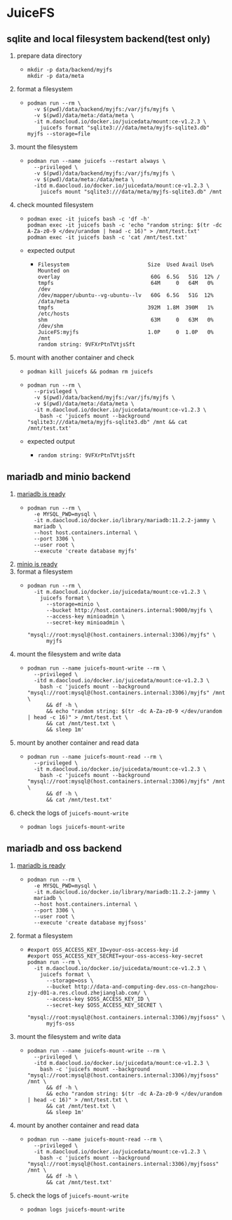 # JuiceFS

## sqlite and local filesystem backend(test only)

1. prepare data directory
    * ```shell
      mkdir -p data/backend/myjfs
      mkdir -p data/meta
      ```
2. format a filesystem
    * ```shell
      podman run --rm \
        -v $(pwd)/data/backend/myjfs:/var/jfs/myjfs \
        -v $(pwd)/data/meta:/data/meta \
        -it m.daocloud.io/docker.io/juicedata/mount:ce-v1.2.3 \
          juicefs format "sqlite3:///data/meta/myjfs-sqlite3.db" myjfs --storage=file
      ```
3. mount the filesystem
    * ```shell
      podman run --name juicefs --restart always \
        --privileged \
        -v $(pwd)/data/backend/myjfs:/var/jfs/myjfs \
        -v $(pwd)/data/meta:/data/meta \
        -itd m.daocloud.io/docker.io/juicedata/mount:ce-v1.2.3 \
          juicefs mount "sqlite3:///data/meta/myjfs-sqlite3.db" /mnt
      ```
4. check mounted filesystem
    * ```shell
      podman exec -it juicefs bash -c 'df -h'
      podman exec -it juicefs bash -c 'echo "random string: $(tr -dc A-Za-z0-9 </dev/urandom | head -c 16)" > /mnt/test.txt'
      podman exec -it juicefs bash -c 'cat /mnt/test.txt'
      ```
    * expected output
        + ```text
          Filesystem                         Size  Used Avail Use% Mounted on
          overlay                             60G  6.5G   51G  12% /
          tmpfs                               64M     0   64M   0% /dev
          /dev/mapper/ubuntu--vg-ubuntu--lv   60G  6.5G   51G  12% /data/meta
          tmpfs                              392M  1.8M  390M   1% /etc/hosts
          shm                                 63M     0   63M   0% /dev/shm
          JuiceFS:myjfs                      1.0P     0  1.0P   0% /mnt
          random string: 9VFXrPtnTVtjsSft
          ```
5. mount with another container and check
    * ```shell
      podman kill juicefs && podman rm juicefs
      ```
    * ```shell
      podman run --rm \
        --privileged \
        -v $(pwd)/data/backend/myjfs:/var/jfs/myjfs \
        -v $(pwd)/data/meta:/data/meta \
        -it m.daocloud.io/docker.io/juicedata/mount:ce-v1.2.3 \
          bash -c 'juicefs mount --background "sqlite3:///data/meta/myjfs-sqlite3.db" /mnt && cat /mnt/test.txt'
      ```
    * expected output
        + ```text
          random string: 9VFXrPtnTVtjsSft
          ```

## mariadb and minio backend

1. [mariadb is ready](../database/mariadb.md)
    + ```shell
      podman run --rm \
        -e MYSQL_PWD=mysql \
        -it m.daocloud.io/docker.io/library/mariadb:11.2.2-jammy \
        mariadb \
        --host host.containers.internal \
        --port 3306 \
        --user root \
        --execute 'create database myjfs'
      ```
2. [minio is ready](minio.md)
3. format a filesystem
    + ```shell
      podman run --rm \
        -it m.daocloud.io/docker.io/juicedata/mount:ce-v1.2.3 \
          juicefs format \
            --storage=minio \
            --bucket http://host.containers.internal:9000/myjfs \
            --access-key minioadmin \
            --secret-key minioadmin \
            "mysql://root:mysql@(host.containers.internal:3306)/myjfs" \
            myjfs 
      ```
4. mount the filesystem and write data
    + ```shell
      podman run --name juicefs-mount-write --rm \
        --privileged \
        -itd m.daocloud.io/docker.io/juicedata/mount:ce-v1.2.3 \
          bash -c 'juicefs mount --background "mysql://root:mysql@(host.containers.internal:3306)/myjfs" /mnt \
            && df -h \
            && echo "random string: $(tr -dc A-Za-z0-9 </dev/urandom | head -c 16)" > /mnt/test.txt \
            && cat /mnt/test.txt \
            && sleep 1m'
      ```
5. mount by another container and read data
    * ```shell
      podman run --name juicefs-mount-read --rm \
        --privileged \
        -it m.daocloud.io/docker.io/juicedata/mount:ce-v1.2.3 \
          bash -c 'juicefs mount --background "mysql://root:mysql@(host.containers.internal:3306)/myjfs" /mnt \
            && df -h \
            && cat /mnt/test.txt'
      ```
6. check the logs of `juicefs-mount-write`
    * ```shell
      podman logs juicefs-mount-write
      ```

## mariadb and oss backend

1. [mariadb is ready](../database/mariadb.md)
    + ```shell
      podman run --rm \
        -e MYSQL_PWD=mysql \
        -it m.daocloud.io/docker.io/library/mariadb:11.2.2-jammy \
        mariadb \
        --host host.containers.internal \
        --port 3306 \
        --user root \
        --execute 'create database myjfsoss'
      ```
2. format a filesystem
    * ```shell
      #export OSS_ACCESS_KEY_ID=your-oss-access-key-id
      #export OSS_ACCESS_KEY_SECRET=your-oss-access-key-secret
      podman run --rm \
        -it m.daocloud.io/docker.io/juicedata/mount:ce-v1.2.3 \
          juicefs format \
            --storage=oss \
            --bucket http://data-and-computing-dev.oss-cn-hangzhou-zjy-d01-a.res.cloud.zhejianglab.com/ \
            --access-key $OSS_ACCESS_KEY_ID \
            --secret-key $OSS_ACCESS_KEY_SECRET \
            "mysql://root:mysql@(host.containers.internal:3306)/myjfsoss" \
            myjfs-oss 
      ```
4. mount the filesystem and write data
    + ```shell
      podman run --name juicefs-mount-write --rm \
        --privileged \
        -itd m.daocloud.io/docker.io/juicedata/mount:ce-v1.2.3 \
          bash -c 'juicefs mount --background "mysql://root:mysql@(host.containers.internal:3306)/myjfsoss" /mnt \
            && df -h \
            && echo "random string: $(tr -dc A-Za-z0-9 </dev/urandom | head -c 16)" > /mnt/test.txt \
            && cat /mnt/test.txt \
            && sleep 1m'
      ```
5. mount by another container and read data
    * ```shell
      podman run --name juicefs-mount-read --rm \
        --privileged \
        -it m.daocloud.io/docker.io/juicedata/mount:ce-v1.2.3 \
          bash -c 'juicefs mount --background "mysql://root:mysql@(host.containers.internal:3306)/myjfsoss" /mnt \
            && df -h \
            && cat /mnt/test.txt'
      ```
6. check the logs of `juicefs-mount-write`
    * ```shell
      podman logs juicefs-mount-write
      ```
